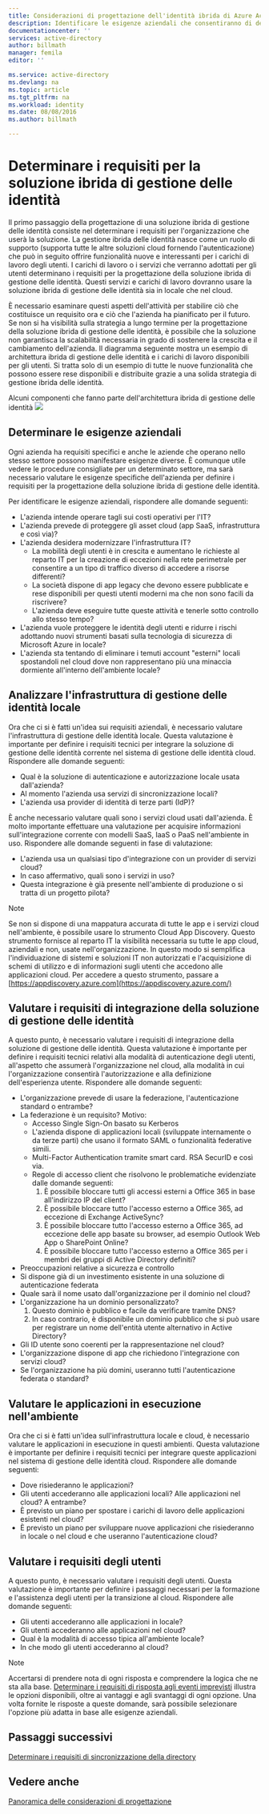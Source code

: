 ```yaml
---
title: Considerazioni di progettazione dell'identità ibrida di Azure Active Directory - Determinare i requisiti di identità | Microsoft Docs
description: Identificare le esigenze aziendali che consentiranno di definire i requisiti per la progettazione della soluzione ibrida di gestione delle identità.
documentationcenter: ''
services: active-directory
author: billmath
manager: femila
editor: ''

ms.service: active-directory
ms.devlang: na
ms.topic: article
ms.tgt_pltfrm: na
ms.workload: identity
ms.date: 08/08/2016
ms.author: billmath

---
```

# <a name="determine-identity-requirements-for-your-hybrid-identity-solution"></a>Determinare i requisiti per la soluzione ibrida di gestione delle identità
Il primo passaggio della progettazione di una soluzione ibrida di gestione delle identità consiste nel determinare i requisiti per l'organizzazione che userà la soluzione.  La gestione ibrida delle identità nasce come un ruolo di supporto (supporta tutte le altre soluzioni cloud fornendo l'autenticazione) che può in seguito offrire funzionalità nuove e interessanti per i carichi di lavoro degli utenti.  I carichi di lavoro o i servizi che verranno adottati per gli utenti determinano i requisiti per la progettazione della soluzione ibrida di gestione delle identità.  Questi servizi e carichi di lavoro dovranno usare la soluzione ibrida di gestione delle identità sia in locale che nel cloud.  

È necessario esaminare questi aspetti dell'attività per stabilire ciò che costituisce un requisito ora e ciò che l'azienda ha pianificato per il futuro. Se non si ha visibilità sulla strategia a lungo termine per la progettazione della soluzione ibrida di gestione delle identità, è possibile che la soluzione non garantisca la scalabilità necessaria in grado di sostenere la crescita e il cambiamento dell'azienda.   Il diagramma seguente mostra un esempio di architettura ibrida di gestione delle identità e i carichi di lavoro disponibili per gli utenti. Si tratta solo di un esempio di tutte le nuove funzionalità che possono essere rese disponibili e distribuite grazie a una solida strategia di gestione ibrida delle identità. 

Alcuni componenti che fanno parte dell'architettura ibrida di gestione delle identità ![](./media/hybrid-id-design-considerations/hybrid-identity-architechture.png)

## <a name="determine-business-needs"></a>Determinare le esigenze aziendali
Ogni azienda ha requisiti specifici e anche le aziende che operano nello stesso settore possono manifestare esigenze diverse. È comunque utile vedere le procedure consigliate per un determinato settore, ma sarà necessario valutare le esigenze specifiche dell'azienda per definire i requisiti per la progettazione della soluzione ibrida di gestione delle identità. 

Per identificare le esigenze aziendali, rispondere alle domande seguenti:

* L'azienda intende operare tagli sui costi operativi per l'IT?
* L'azienda prevede di proteggere gli asset cloud (app SaaS, infrastruttura e così via)?
* L'azienda desidera modernizzare l'infrastruttura IT?
  * La mobilità degli utenti è in crescita e aumentano le richieste al reparto IT per la creazione di eccezioni nella rete perimetrale per consentire a un tipo di traffico diverso di accedere a risorse differenti?
  * La società dispone di app legacy che devono essere pubblicate e rese disponibili per questi utenti moderni ma che non sono facili da riscrivere?
  * L'azienda deve eseguire tutte queste attività e tenerle sotto controllo allo stesso tempo?
* L'azienda vuole proteggere le identità degli utenti e ridurre i rischi adottando nuovi strumenti basati sulla tecnologia di sicurezza di Microsoft Azure in locale?
* L'azienda sta tentando di eliminare i temuti account "esterni" locali spostandoli nel cloud dove non rappresentano più una minaccia dormiente all'interno dell'ambiente locale?

## <a name="analyze-on-premises-identity-infrastructure"></a>Analizzare l'infrastruttura di gestione delle identità locale
Ora che ci si è fatti un'idea sui requisiti aziendali, è necessario valutare l'infrastruttura di gestione delle identità locale. Questa valutazione è importante per definire i requisiti tecnici per integrare la soluzione di gestione delle identità corrente nel sistema di gestione delle identità cloud. Rispondere alle domande seguenti:

* Qual è la soluzione di autenticazione e autorizzazione locale usata dall'azienda? 
* Al momento l'azienda usa servizi di sincronizzazione locali?
* L'azienda usa provider di identità di terze parti (IdP)?

È anche necessario valutare quali sono i servizi cloud usati dall'azienda. È molto importante effettuare una valutazione per acquisire informazioni sull'integrazione corrente con modelli SaaS, IaaS o PaaS nell'ambiente in uso. Rispondere alle domande seguenti in fase di valutazione:

* L'azienda usa un qualsiasi tipo d'integrazione con un provider di servizi cloud?
* In caso affermativo, quali sono i servizi in uso?
* Questa integrazione è già presente nell'ambiente di produzione o si tratta di un progetto pilota?

> [!NOTE]
> Se non si dispone di una mappatura accurata di tutte le app e i servizi cloud nell'ambiente, è possibile usare lo strumento Cloud App Discovery. Questo strumento fornisce al reparto IT la visibilità necessaria su tutte le app cloud, aziendali e non, usate nell'organizzazione. In questo modo si semplifica l'individuazione di sistemi e soluzioni IT non autorizzati e l'acquisizione di schemi di utilizzo e di informazioni sugli utenti che accedono alle applicazioni cloud. Per accedere a questo strumento, passare a [https://appdiscovery.azure.com](https://appdiscovery.azure.com/)
> 
> 

## <a name="evaluate-identity-integration-requirements"></a>Valutare i requisiti di integrazione della soluzione di gestione delle identità
A questo punto, è necessario valutare i requisiti di integrazione della soluzione di gestione delle identità. Questa valutazione è importante per definire i requisiti tecnici relativi alla modalità di autenticazione degli utenti, all'aspetto che assumerà l'organizzazione nel cloud, alla modalità in cui l'organizzazione consentirà l'autorizzazione e alla definizione dell'esperienza utente. Rispondere alle domande seguenti:

* L'organizzazione prevede di usare la federazione, l'autenticazione standard o entrambe?
* La federazione è un requisito?  Motivo:
  * Accesso Single Sign-On basato su Kerberos
  * L'azienda dispone di applicazioni locali (sviluppate internamente o da terze parti) che usano il formato SAML o funzionalità federative simili.
  * Multi-Factor Authentication tramite smart card. RSA SecurID e così via.
  * Regole di accesso client che risolvono le problematiche evidenziate dalle domande seguenti:
    1. È possibile bloccare tutti gli accessi esterni a Office 365 in base all'indirizzo IP del client?
    2. È possibile bloccare tutto l'accesso esterno a Office 365, ad eccezione di Exchange ActiveSync?
    3. È possibile bloccare tutto l'accesso esterno a Office 365, ad eccezione delle app basate su browser, ad esempio Outlook Web App o SharePoint Online?
    4. È possibile bloccare tutto l'accesso esterno a Office 365 per i membri dei gruppi di Active Directory definiti?
* Preoccupazioni relative a sicurezza e controllo
* Si dispone già di un investimento esistente in una soluzione di autenticazione federata
* Quale sarà il nome usato dall'organizzazione per il dominio nel cloud?
* L'organizzazione ha un dominio personalizzato?
  1. Questo dominio è pubblico e facile da verificare tramite DNS?
  2. In caso contrario, è disponibile un dominio pubblico che si può usare per registrare un nome dell'entità utente alternativo in Active Directory?
* Gli ID utente sono coerenti per la rappresentazione nel cloud? 
* L'organizzazione dispone di app che richiedono l'integrazione con servizi cloud?
* Se l'organizzazione ha più domini, useranno tutti l'autenticazione federata o standard?

## <a name="evaluate-applications-that-run-in-your-environment"></a>Valutare le applicazioni in esecuzione nell'ambiente
Ora che ci si è fatti un'idea sull'infrastruttura locale e cloud, è necessario valutare le applicazioni in esecuzione in questi ambienti. Questa valutazione è importante per definire i requisiti tecnici per integrare queste applicazioni nel sistema di gestione delle identità cloud. Rispondere alle domande seguenti:

* Dove risiederanno le applicazioni?
* Gli utenti accederanno alle applicazioni locali?  Alle applicazioni nel cloud? A entrambe?
* È previsto un piano per spostare i carichi di lavoro delle applicazioni esistenti nel cloud?
* È previsto un piano per sviluppare nuove applicazioni che risiederanno in locale o nel cloud e che useranno l'autenticazione cloud?

## <a name="evaluate-user-requirements"></a>Valutare i requisiti degli utenti
A questo punto, è necessario valutare i requisiti degli utenti. Questa valutazione è importante per definire i passaggi necessari per la formazione e l'assistenza degli utenti per la transizione al cloud. Rispondere alle domande seguenti:

* Gli utenti accederanno alle applicazioni in locale?
* Gli utenti accederanno alle applicazioni nel cloud?
* Qual è la modalità di accesso tipica all'ambiente locale?
* In che modo gli utenti accederanno al cloud?

> [!NOTE]
> Accertarsi di prendere nota di ogni risposta e comprendere la logica che ne sta alla base. [Determinare i requisiti di risposta agli eventi imprevisti](active-directory-hybrid-identity-design-considerations-incident-response-requirements.md) illustra le opzioni disponibili, oltre ai vantaggi e agli svantaggi di ogni opzione.  Una volta fornite le risposte a queste domande, sarà possibile selezionare l'opzione più adatta in base alle esigenze aziendali.
> 
> 

## <a name="next-steps"></a>Passaggi successivi
[Determinare i requisiti di sincronizzazione della directory](active-directory-hybrid-identity-design-considerations-directory-sync-requirements.md)

## <a name="see-also"></a>Vedere anche
[Panoramica delle considerazioni di progettazione](active-directory-hybrid-identity-design-considerations-overview.md)

<!--HONumber=Oct16_HO2-->


